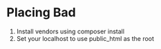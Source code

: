 Placing Bad
===========

1. Install vendors using composer install
2. Set your localhost to use public_html as the root
